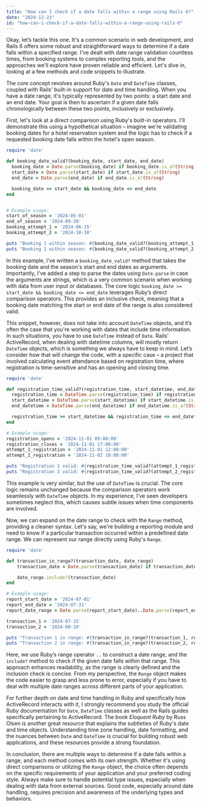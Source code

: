 ```yaml
---
title: "How can I check if a date falls within a range using Rails 6?"
date: "2024-12-23"
id: "how-can-i-check-if-a-date-falls-within-a-range-using-rails-6"
---
```


Okay, let’s tackle this one. It's a common scenario in web development, and Rails 6 offers some robust and straightforward ways to determine if a date falls within a specified range. I've dealt with date range validation countless times, from booking systems to complex reporting tools, and the approaches we'll explore have proven reliable and efficient. Let's dive in, looking at a few methods and code snippets to illustrate.

The core concept revolves around Ruby's `Date` and `DateTime` classes, coupled with Rails' built-in support for date and time handling. When you have a date range, it's typically represented by two points: a start date and an end date. Your goal is then to ascertain if a given date falls chronologically between these two points, inclusively or exclusively.

First, let's look at a direct comparison using Ruby's built-in operators. I'll demonstrate this using a hypothetical situation – imagine we're validating booking dates for a hotel reservation system and the logic has to check if a requested booking date falls within the hotel's open season.

```ruby
require 'date'

def booking_date_valid?(booking_date, start_date, end_date)
  booking_date = Date.parse(booking_date) if booking_date.is_a?(String)
  start_date = Date.parse(start_date) if start_date.is_a?(String)
  end_date = Date.parse(end_date) if end_date.is_a?(String)

  booking_date >= start_date && booking_date <= end_date
end


# Example usage:
start_of_season = '2024-05-01'
end_of_season = '2024-09-30'
booking_attempt_1 = '2024-06-15'
booking_attempt_2 = '2024-10-10'

puts "Booking 1 within season: #{booking_date_valid?(booking_attempt_1, start_of_season, end_of_season)}" # Output: true
puts "Booking 2 within season: #{booking_date_valid?(booking_attempt_2, start_of_season, end_of_season)}" # Output: false
```

In this example, I’ve written a `booking_date_valid?` method that takes the booking date and the season's start and end dates as arguments. Importantly, I've added a step to parse the dates using `Date.parse` in case the arguments are strings, which is a very common scenario when working with data from user input or databases. The core logic `booking_date >= start_date && booking_date <= end_date` leverages Ruby’s direct comparison operators. This provides an inclusive check, meaning that a booking date matching the start or end date of the range is also considered valid.

This snippet, however, does not take into account `DateTime` objects, and it’s often the case that you're working with dates that include time information. In such situations, you have to use `DateTime` instead of `Date`. Rails' ActiveRecord, when dealing with datetime columns, will mostly return `DateTime` objects, which is something we always have to keep in mind. Let’s consider how that will change the code, with a specific case – a project that involved calculating event attendance based on registration time, where registration is time-sensitive and has an opening and closing time.

```ruby
require 'date'

def registration_time_valid?(registration_time, start_datetime, end_datetime)
  registration_time = DateTime.parse(registration_time) if registration_time.is_a?(String)
  start_datetime = DateTime.parse(start_datetime) if start_datetime.is_a?(String)
  end_datetime = DateTime.parse(end_datetime) if end_datetime.is_a?(String)

  registration_time >= start_datetime && registration_time <= end_datetime
end

# Example usage:
registration_opens = '2024-11-01 09:00:00'
registration_closes = '2024-11-01 17:00:00'
attempt_1_registration = '2024-11-01 12:00:00'
attempt_2_registration = '2024-11-02 10:00:00'

puts "Registration 1 valid: #{registration_time_valid?(attempt_1_registration, registration_opens, registration_closes)}" # Output: true
puts "Registration 2 valid: #{registration_time_valid?(attempt_2_registration, registration_opens, registration_closes)}" # Output: false
```

This example is very similar, but the use of `DateTime` is crucial. The core logic remains unchanged because the comparison operators work seamlessly with `DateTime` objects. In my experience, I’ve seen developers sometimes neglect this, which causes subtle issues when time components are involved.

Now, we can expand on the date range to check with the `Range` method, providing a cleaner syntax. Let's say, we're building a reporting module and need to know if a particular transaction occurred within a predefined date range. We can represent our range directly using Ruby's `Range`.

```ruby
require 'date'

def transaction_in_range?(transaction_date, date_range)
    transaction_date = Date.parse(transaction_date) if transaction_date.is_a?(String)

    date_range.include?(transaction_date)
end

# Example usage:
report_start_date = '2024-07-01'
report_end_date = '2024-07-31'
report_date_range = Date.parse(report_start_date)..Date.parse(report_end_date)

transaction_1 = '2024-07-15'
transaction_2 = '2024-08-10'

puts "Transaction 1 in range: #{transaction_in_range?(transaction_1, report_date_range)}"  # Output: true
puts "Transaction 2 in range: #{transaction_in_range?(transaction_2, report_date_range)}"  # Output: false
```

Here, we use Ruby’s range operator `..` to construct a date range, and the `include?` method to check if the given date falls within that range. This approach enhances readability, as the range is clearly defined and the inclusion check is concise. From my perspective, the `Range` object makes the code easier to grasp and less prone to error, especially if you have to deal with multiple date ranges across different parts of your application.

For further depth on date and time handling in Ruby and specifically how ActiveRecord interacts with it, I strongly recommend you study the official Ruby documentation for `Date`, `DateTime` classes as well as the Rails guides specifically pertaining to ActiveRecord. The book *Eloquent Ruby* by Russ Olsen is another great resource that explains the subtleties of Ruby's date and time objects. Understanding time zone handling, date formatting, and the nuances between `Date` and `DateTime` is crucial for building robust web applications, and these resources provide a strong foundation.

In conclusion, there are multiple ways to determine if a date falls within a range, and each method comes with its own strength. Whether it's using direct comparisons or utilizing the `Range` object, the choice often depends on the specific requirements of your application and your preferred coding style. Always make sure to handle potential type issues, especially when dealing with data from external sources. Good code, especially around date handling, requires precision and awareness of the underlying types and behaviors.
